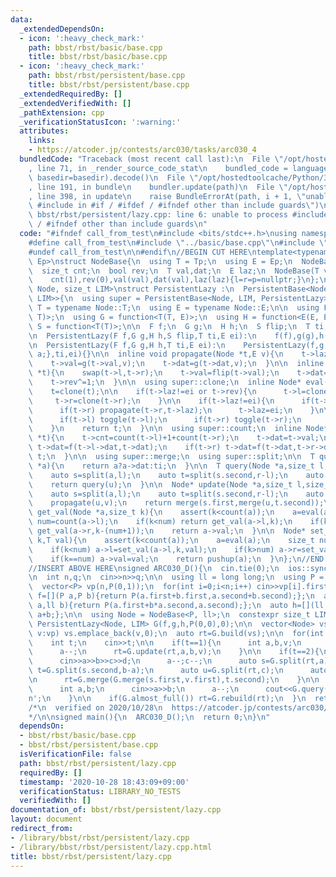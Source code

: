 ```yaml
---
data:
  _extendedDependsOn:
  - icon: ':heavy_check_mark:'
    path: bbst/rbst/basic/base.cpp
    title: bbst/rbst/basic/base.cpp
  - icon: ':heavy_check_mark:'
    path: bbst/rbst/persistent/base.cpp
    title: bbst/rbst/persistent/base.cpp
  _extendedRequiredBy: []
  _extendedVerifiedWith: []
  _pathExtension: cpp
  _verificationStatusIcon: ':warning:'
  attributes:
    links:
    - https://atcoder.jp/contests/arc030/tasks/arc030_4
  bundledCode: "Traceback (most recent call last):\n  File \"/opt/hostedtoolcache/Python/3.9.0/x64/lib/python3.9/site-packages/onlinejudge_verify/documentation/build.py\"\
    , line 71, in _render_source_code_stat\n    bundled_code = language.bundle(stat.path,\
    \ basedir=basedir).decode()\n  File \"/opt/hostedtoolcache/Python/3.9.0/x64/lib/python3.9/site-packages/onlinejudge_verify/languages/cplusplus.py\"\
    , line 191, in bundle\n    bundler.update(path)\n  File \"/opt/hostedtoolcache/Python/3.9.0/x64/lib/python3.9/site-packages/onlinejudge_verify/languages/cplusplus_bundle.py\"\
    , line 398, in update\n    raise BundleErrorAt(path, i + 1, \"unable to process\
    \ #include in #if / #ifdef / #ifndef other than include guards\")\nonlinejudge_verify.languages.cplusplus_bundle.BundleErrorAt:\
    \ bbst/rbst/persistent/lazy.cpp: line 6: unable to process #include in #if / #ifdef\
    \ / #ifndef other than include guards\n"
  code: "#ifndef call_from_test\n#include <bits/stdc++.h>\nusing namespace std;\n\n\
    #define call_from_test\n#include \"../basic/base.cpp\"\n#include \"base.cpp\"\n\
    #undef call_from_test\n\n#endif\n//BEGIN CUT HERE\ntemplate<typename Tp, typename\
    \ Ep>\nstruct NodeBase{\n  using T = Tp;\n  using E = Ep;\n  NodeBase *l,*r,*p;\n\
    \  size_t cnt;\n  bool rev;\n  T val,dat;\n  E laz;\n  NodeBase(T val,E laz):\n\
    \    cnt(1),rev(0),val(val),dat(val),laz(laz){l=r=p=nullptr;}\n};\n\ntemplate<typename\
    \ Node, size_t LIM>\nstruct PersistentLazy :\n  PersistentBase<Node, LIM, PersistentLazy<Node,\
    \ LIM>>{\n  using super = PersistentBase<Node, LIM, PersistentLazy>;\n\n  using\
    \ T = typename Node::T;\n  using E = typename Node::E;\n\n  using F = function<T(T,\
    \ T)>;\n  using G = function<T(T, E)>;\n  using H = function<E(E, E)>;\n  using\
    \ S = function<T(T)>;\n\n  F f;\n  G g;\n  H h;\n  S flip;\n  T ti;\n  E ei;\n\
    \n  PersistentLazy(F f,G g,H h,S flip,T ti,E ei):\n    f(f),g(g),h(h),flip(flip),ti(ti),ei(ei){}\n\
    \n  PersistentLazy(F f,G g,H h,T ti,E ei):\n    PersistentLazy(f,g,h,[](T a){return\
    \ a;},ti,ei){}\n\n  inline void propagate(Node *t,E v){\n    t->laz=h(t->laz,v);\n\
    \    t->val=g(t->val,v);\n    t->dat=g(t->dat,v);\n  }\n\n  inline void toggle(Node\
    \ *t){\n    swap(t->l,t->r);\n    t->val=flip(t->val);\n    t->dat=flip(t->dat);\n\
    \    t->rev^=1;\n  }\n\n  using super::clone;\n  inline Node* eval(Node* t){\n\
    \    t=clone(t);\n\n    if(t->laz!=ei or t->rev){\n      t->l=clone(t->l);\n \
    \     t->r=clone(t->r);\n    }\n\n    if(t->laz!=ei){\n      if(t->l) propagate(t->l,t->laz);\n\
    \      if(t->r) propagate(t->r,t->laz);\n      t->laz=ei;\n    }\n\n    if(t->rev){\n\
    \      if(t->l) toggle(t->l);\n      if(t->r) toggle(t->r);\n      t->rev=false;\n\
    \    }\n    return t;\n  }\n\n  using super::count;\n  inline Node* pushup(Node\
    \ *t){\n    t->cnt=count(t->l)+1+count(t->r);\n    t->dat=t->val;\n    if(t->l)\
    \ t->dat=f(t->l->dat,t->dat);\n    if(t->r) t->dat=f(t->dat,t->r->dat);\n    return\
    \ t;\n  }\n\n  using super::merge;\n  using super::split;\n\n  T query(const Node\
    \ *a){\n    return a?a->dat:ti;\n  }\n\n  T query(Node *a,size_t l,size_t r){\n\
    \    auto s=split(a,l);\n    auto t=split(s.second,r-l);\n    auto u=t.first;\n\
    \    return query(u);\n  }\n\n  Node* update(Node *a,size_t l,size_t r,E v){\n\
    \    auto s=split(a,l);\n    auto t=split(s.second,r-l);\n    auto u=eval(t.first);\n\
    \    propagate(u,v);\n    return merge(s.first,merge(u,t.second));\n  }\n\n  T\
    \ get_val(Node *a,size_t k){\n    assert(k<count(a));\n    a=eval(a);\n    size_t\
    \ num=count(a->l);\n    if(k<num) return get_val(a->l,k);\n    if(k>num) return\
    \ get_val(a->r,k-(num+1));\n    return a->val;\n  }\n\n  Node* set_val(Node *a,size_t\
    \ k,T val){\n    assert(k<count(a));\n    a=eval(a);\n    size_t num=count(a->l);\n\
    \    if(k<num) a->l=set_val(a->l,k,val);\n    if(k>num) a->r=set_val(a->r,k-(num+1),val);\n\
    \    if(k==num) a->val=val;\n    return pushup(a);\n  }\n};\n//END CUT HERE\n\
    //INSERT ABOVE HERE\nsigned ARC030_D(){\n  cin.tie(0);\n  ios::sync_with_stdio(0);\n\
    \n  int n,q;\n  cin>>n>>q;\n\n  using ll = long long;\n  using P = pair<ll, ll>;\n\
    \  vector<P> vp(n,P(0,1));\n  for(int i=0;i<n;i++) cin>>vp[i].first;\n\n  auto\
    \ f=[](P a,P b){return P(a.first+b.first,a.second+b.second);};\n  auto g=[](P\
    \ a,ll b){return P(a.first+b*a.second,a.second);};\n  auto h=[](ll a,ll b){return\
    \ a+b;};\n\n  using Node = NodeBase<P, ll>;\n  constexpr size_t LIM = 6e6;\n \
    \ PersistentLazy<Node, LIM> G(f,g,h,P(0,0),0);\n\n  vector<Node> vs;\n  for(auto\
    \ v:vp) vs.emplace_back(v,0);\n  auto rt=G.build(vs);\n\n  for(int i=0;i<q;i++){\n\
    \    int t;\n    cin>>t;\n\n    if(t==1){\n      int a,b,v;\n      cin>>a>>b>>v;\n\
    \      a--;\n      rt=G.update(rt,a,b,v);\n    }\n\n    if(t==2){\n      int a,b,c,d;\n\
    \      cin>>a>>b>>c>>d;\n      a--;c--;\n      auto s=G.split(rt,a);\n      auto\
    \ t=G.split(s.second,b-a);\n      auto u=G.split(rt,c);\n      auto v=G.split(u.second,d-c);\n\
    \n      rt=G.merge(G.merge(s.first,v.first),t.second);\n    }\n\n    if(t==3){\n\
    \      int a,b;\n      cin>>a>>b;\n      a--;\n      cout<<G.query(rt,a,b).first<<'\\\
    n';\n    }\n\n    if(G.almost_full()) rt=G.rebuild(rt);\n  }\n  return 0;\n}\n\
    /*\n  verified on 2020/10/28\n  https://atcoder.jp/contests/arc030/tasks/arc030_4\n\
    */\n\nsigned main(){\n  ARC030_D();\n  return 0;\n}\n"
  dependsOn:
  - bbst/rbst/basic/base.cpp
  - bbst/rbst/persistent/base.cpp
  isVerificationFile: false
  path: bbst/rbst/persistent/lazy.cpp
  requiredBy: []
  timestamp: '2020-10-28 18:43:09+09:00'
  verificationStatus: LIBRARY_NO_TESTS
  verifiedWith: []
documentation_of: bbst/rbst/persistent/lazy.cpp
layout: document
redirect_from:
- /library/bbst/rbst/persistent/lazy.cpp
- /library/bbst/rbst/persistent/lazy.cpp.html
title: bbst/rbst/persistent/lazy.cpp
---
```


